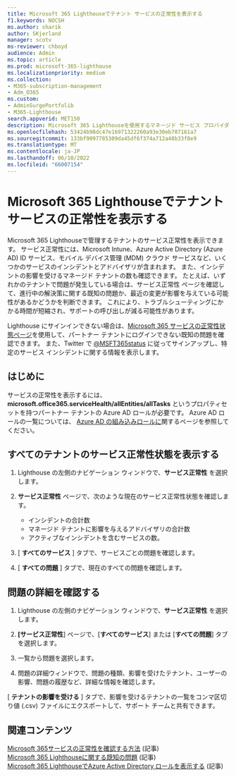 ```yaml
---
title: Microsoft 365 Lighthouseでテナント サービスの正常性を表示する
f1.keywords: NOCSH
ms.author: sharik
author: SKjerland
manager: scotv
ms-reviewer: chboyd
audience: Admin
ms.topic: article
ms.prod: microsoft-365-lighthouse
ms.localizationpriority: medium
ms.collection:
- M365-subscription-management
- Adm_O365
ms.custom:
- AdminSurgePortfolib
- M365-Lighthouse
search.appverid: MET150
description: Microsoft 365 Lighthouseを使用するマネージド サービス プロバイダー (MSP) の場合は、テナント サービスの正常性を表示する方法について説明します。
ms.openlocfilehash: 53424b98dc47e16971322260a93e30eb707161a7
ms.sourcegitcommit: 133bf9097785309da45df6f374a712a48b33f8e9
ms.translationtype: MT
ms.contentlocale: ja-JP
ms.lasthandoff: 06/10/2022
ms.locfileid: "66007154"
---
```

# <a name="view-tenant-service-health-in-microsoft-365-lighthouse"></a>Microsoft 365 Lighthouseでテナント サービスの正常性を表示する

Microsoft 365 Lighthouseで管理するテナントのサービス正常性を表示できます。 サービス正常性には、Microsoft Intune、Azure Active Directory (Azure AD) ID サービス、モバイル デバイス管理 (MDM) クラウド サービスなど、いくつかのサービスのインシデントとアドバイザリが含まれます。 また、インシデントの影響を受けるマネージド テナントの数も確認できます。 たとえば、いずれかのテナントで問題が発生している場合は、サービス正常性 ページを確認して、進行中の解決策に関する既知の問題か、最近の変更が影響を与えている可能性があるかどうかを判断できます。 これにより、トラブルシューティングにかかる時間が短縮され、サポートの呼び出しが減る可能性があります。

Lighthouse にサインインできない場合は、[Microsoft 365 サービスの正常性状態ページ](https://status.office365.com/)を使用して、パートナー テナントにログインできない既知の問題を確認できます。 また、Twitter で [@MSFT365status](https://twitter.com/MSFT365Status) に従ってサインアップし、特定のサービス インシデントに関する情報を表示します。

## <a name="before-you-begin"></a>はじめに

サービスの正常性を表示するには、 **microsoft.office365.serviceHealth/allEntities/allTasks** というプロパティセットを持つパートナー テナントの Azure AD ロールが必要です。 Azure AD ロールの一覧については、 [Azure AD の組み込みロールに](/azure/active-directory/roles/permissions-reference)関するページを参照してください。

## <a name="view-service-health-status-for-all-tenants"></a>すべてのテナントのサービス正常性状態を表示する

1. Lighthouse の左側のナビゲーション ウィンドウで、**サービス正常性** を選択します。

2. **サービス正常性** ページで、次のような現在のサービス正常性状態を確認します。

   - インシデントの合計数
   - マネージド テナントに影響を与えるアドバイザリの合計数
   - アクティブなインシデントを含むサービスの数。

3. [ **すべてのサービス** ] タブで、サービスごとの問題を確認します。

4. [ **すべての問題** ] タブで、現在のすべての問題を確認します。

## <a name="review-issue-details"></a>問題の詳細を確認する

1. Lighthouse の左側のナビゲーション ウィンドウで、**サービス正常性** を選択します。

2. **[サービス正常性**] ページで、[**すべてのサービス**] または [**すべての問題**] タブを選択します。

3. 一覧から問題を選択します。

4. 問題の詳細ウィンドウで、問題の種類、影響を受けたテナント、ユーザーの影響、問題の履歴など、詳細な情報を確認します。

[ **テナントの影響を受ける** ] タブで、影響を受けるテナントの一覧をコンマ区切り値 (.csv) ファイルにエクスポートして、サポート チームと共有できます。

## <a name="related-content"></a>関連コンテンツ

[Microsoft 365サービスの正常性を確認する方法](/microsoft-365/enterprise/view-service-health) (記事)\
[Microsoft 365 Lighthouseに関する既知の問題](m365-lighthouse-known-issues.md) (記事)\
[Microsoft 365 LighthouseでAzure Active Directory ロールを表示する](m365-lighthouse-view-your-roles.md) (記事)
